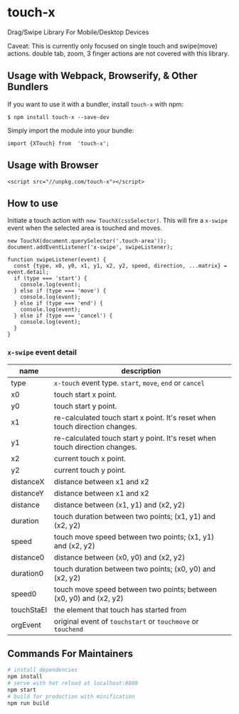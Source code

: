 # touch-x

Drag/Swipe Library For Mobile/Desktop Devices 

Caveat: 
This is currently only focused on single touch and swipe(move) actions.
double tab, zoom, 3 finger actions are not covered with this library.

## Usage with Webpack, Browserify, & Other Bundlers
If you want to use it with a bundler, install `touch-x` with npm:
```
$ npm install touch-x --save-dev
```
Simply import the module into your bundle:
```
import {XTouch} from  'touch-x';
```
## Usage with Browser
```
<script src="//unpkg.com/touch-x"></script>
```

## How to use
Initiate a touch action with `new TouchX(cssSelector)`. 
This will fire a `x-swipe` event when the selected area is touched and moves.

```
new TouchX(document.querySelector('.touch-area'));
document.addEventListener('x-swipe', swipeListener);

function swipeListener(event) {
  const {type, x0, y0, x1, y1, x2, y2, speed, direction, ...matrix} = event.detail;
  if (type === 'start') {
    console.log(event);
  } else if (type === 'move') {
    console.log(event);
  } else if (type === 'end') {
    console.log(event);
  } else if (type === 'cancel') {
    console.log(event);
  }
}
```

### `x-swipe` event detail

| name | description |
| --- | --- |
| type | `x-touch` event type. `start`, `move`, `end` or `cancel` | 
| x0 | touch start x point. |
| y0 | touch start y point.|
| x1 | re-calculated touch start x point. It's reset when touch direction changes. |
| y1 | re-calculated touch start y point. It's reset when touch direction changes. |
| x2 | current touch x point. |
| y2 | current touch y point. |
| distanceX | distance between x1 and x2 |
| distanceY | distance between x1 and x2 |
| distance | distance between (x1, y1) and (x2, y2) |
| duration | touch duration between two points; (x1, y1) and (x2, y2) |
| speed | touch move speed between two points; (x1, y1) and (x2, y2) |
| distance0 | distance between (x0, y0) and (x2, y2) |
| duration0 | touch duration between two points; (x0, y0) and (x2, y2) |
| speed0 | touch move speed between two points; between (x0, y0) and (x2, y2) |
| touchStaEl | the element that touch has started from |
| orgEvent | original event of `touchstart` or `touchmove` or `touchend` |

## Commands For Maintainers

``` bash
# install dependencies
npm install
# serve with hot reload at localhost:8080
npm start
# build for production with minification
npm run build
```